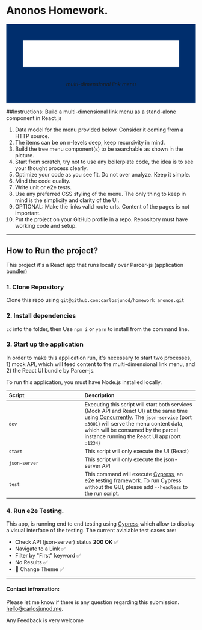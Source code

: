 # Anonos Homework.

<style>
#logo_img {
    background-color: #002e6d;
    display: flex;
    justify-content: center;
    align-items: center;
    padding: 10px;
    flex-direction: column;
}

#logo_img img {
    margin-top: 20px;
}
</style>

[logo]: https://github.com/carlosjunod/homework_anonos/blob/feature/styling/src/assets/logo.svg 'Logo Title Text 2'

<div id="logo_img">

![alt text](./src/assets/logo.svg?sanitize=true 'Logo Anonos')

<h6>multi-dimensional link menu</h6>

</div>

##Instructions:
Build a multi-dimensional link menu as a stand-alone component in React.js

1. Data model for the menu provided below. Consider it coming from a HTTP source.
2. The items can be on n-levels deep, keep recursivity in mind.
3. Build the tree menu component(s) to be searchable as shown in the picture.
4. Start from scratch, try not to use any boilerplate code, the idea is to see your thought process clearly.
5. Optimize your code as you see fit. Do not over analyze. Keep it simple.
6. Mind the code quality.
7. Write unit or e2e tests.
8. Use any preferred CSS styling of the menu. The only thing to keep in mind is the simplicity and clarity of the UI.
9. OPTIONAL: Make the links valid route urls. Content of the pages is not important.
10. Put the project on your GitHub profile in a repo. Repository must have working code and setup.

---

## How to Run the project?

This project it's a React app that runs locally over Parcer-js (application bundler)

### 1. Clone Repository

Clone this repo using `git@github.com:carlosjunod/homework_anonos.git`

### 2. Install dependencies

`cd` into the folder, then Use `npm i` or `yarn` to install from the command line.

### 3. Start up the application

In order to make this application run, it's necessary to start two processes, 1) mock API, which will feed content to the multi-dimensional link menu, and 2) the React UI bundle by Parcer-js.

To run this application, you must have Node.js installed locally.

<style>

    #table_info {
        width: 100%
    }

    #table_info table td:first-Child {
        width: 40%;
        text-align: left;
    }


</style>

<div id="table_info">

| Script        | Description                                                                                                                                                                                                                                                                                                            |
| :------------ | :--------------------------------------------------------------------------------------------------------------------------------------------------------------------------------------------------------------------------------------------------------------------------------------------------------------------- |
| `dev`         | Executing this script will start both services (Mock API and React UI) at the same time using [Concurrently](https://github.com/kimmobrunfeldt/concurrently). The `json-service` (port `:3001`) will serve the menu content data, which will be consumed by the parcel instance running the React UI app(port `:1234`) |
| `start`       | This script will only execute the UI (React)                                                                                                                                                                                                                                                                           |
| `json-server` | This script will only execute the json-server API                                                                                                                                                                                                                                                                      |
| `test`        | This command will execute [Cypress](https://www.cypress.io/), an e2e testing framework. To run Cypress without the GUI, please add `--headless` to the run script.                                                                                                                                                     |

</div>

### 4. Run e2e Testing.

This app, is running end to end testing using [Cypress](https://www.cypress.io/) which allow to display a visual interface of the testing. The current avialable test cases are:

- Check API (json-server) status **200 OK** ✅
- Navigate to a Link ✅
- Filter by "First" keyword ✅
- No Results ✅
- 🎨 Change Theme ✅

---

#### Contact infromation:

Please let me know if there is any question regarding this submission.
hello@carlosjunod.me.

Any Feedback is very welcome
